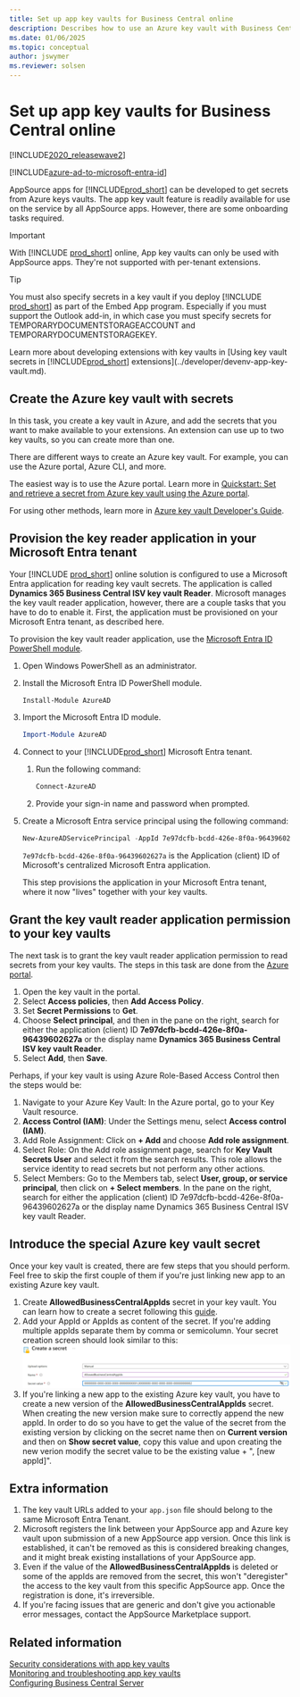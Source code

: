 ```yaml
---
title: Set up app key vaults for Business Central online
description: Describes how to use an Azure key vault with Business Central extensions for online.
ms.date: 01/06/2025
ms.topic: conceptual
author: jswymer
ms.reviewer: solsen
---
```


# Set up app key vaults for Business Central online

[!INCLUDE[2020_releasewave2](../includes/2020_releasewave2.md)]

[!INCLUDE[azure-ad-to-microsoft-entra-id](~/../shared-content/shared/azure-ad-to-microsoft-entra-id.md)]

AppSource apps for [!INCLUDE[prod_short](../developer/includes/prod_short.md)] can be developed to get secrets from Azure keys vaults. The app key vault feature is readily available for use on the service by all AppSource apps. However, there are some onboarding tasks required.

> [!IMPORTANT]
> With [!INCLUDE [prod_short](../developer/includes/prod_short.md)] online, App key vaults can only be used with AppSource apps. They're not supported with per-tenant extensions.

> [!TIP]
> You must also specify secrets in a key vault if you deploy [!INCLUDE [prod_short](../developer/includes/prod_short.md)] as part of the Embed App program. Especially if you must support the Outlook add-in, in which case you must specify secrets for TEMPORARYDOCUMENTSTORAGEACCOUNT and TEMPORARYDOCUMENTSTORAGEKEY. <!--For more information, see [Setting Up the Office Add-Ins for Outlook Integration with [!INCLUDE[prod_short](../developer/includes/prod_short.md)]](Setting-up-Office-Add-Ins-Outlook-Inbox.md).-->

Learn more about developing extensions with key vaults in [Using key vault secrets in [!INCLUDE[prod_short](../developer/includes/prod_short.md)] extensions](../developer/devenv-app-key-vault.md).

## Create the Azure key vault with secrets

In this task, you create a key vault in Azure, and add the secrets that you want to make available to your extensions. An extension can use up to two key vaults, so you can create more than one.

There are different ways to create an Azure key vault. For example, you can use the Azure portal, Azure CLI, and more.

The easiest way is to use the Azure portal. Learn more in [Quickstart: Set and retrieve a secret from Azure key vault using the Azure portal](/azure/key-vault/secrets/quick-create-portal). 

For using other methods, learn more in [Azure key vault Developer's Guide](/azure/key-vault/general/developers-guide#creating-and-managing-key-vaults).

## Provision the key reader application in your Microsoft Entra tenant

Your [!INCLUDE [prod_short](../developer/includes/prod_short.md)] online solution is configured to use a Microsoft Entra application for reading key vault secrets. The application is called **Dynamics 365 Business Central ISV key vault Reader**. Microsoft manages the key vault reader application, however, there are a couple tasks that you have to do to enable it. First, the application must be provisioned on your Microsoft Entra tenant, as described here.

To provision the key vault reader application, use the [Microsoft Entra ID PowerShell module](/powershell/module/azuread).

1. Open Windows PowerShell as an administrator.
1. Install the Microsoft Entra ID PowerShell module.

    ```powershell
    Install-Module AzureAD 
    ```

1. Import the Microsoft Entra ID module.

    ```powershell
    Import-Module AzureAD 
    ```

1. Connect to your [!INCLUDE[prod_short](../developer/includes/prod_short.md)] Microsoft Entra tenant.

    1. Run the following command:

       ```powershell
       Connect-AzureAD 
       ```

    1. Provide your sign-in name and password when prompted.

1. Create a Microsoft Entra service principal using the following command:

    ```powershell
    New-AzureADServicePrincipal -AppId 7e97dcfb-bcdd-426e-8f0a-96439602627a
    ```

    `7e97dcfb-bcdd-426e-8f0a-96439602627a` is the Application (client) ID of Microsoft's centralized Microsoft Entra application.

    This step provisions the application in your Microsoft Entra tenant, where it now "lives" together with your key vaults.

## Grant the key vault reader application permission to your key vaults

The next task is to grant the key vault reader application permission to read secrets from your key vaults. The steps in this task are done from the [Azure portal](https://portal.azure.com).

1. Open the key vault in the portal.
2. Select **Access policies**, then **Add Access Policy**.
3. Set **Secret Permissions** to **Get**.
4. Choose **Select principal**, and then in the pane on the right, search for either the application (client) ID **7e97dcfb-bcdd-426e-8f0a-96439602627a** or the display name **Dynamics 365 Business Central ISV key vault Reader**. 
5. Select **Add**, then **Save**.

Perhaps, if your key vault is using Azure Role-Based Access Control then the steps would be:
1. Navigate to your Azure Key Vault: In the Azure portal, go to your Key Vault resource.
2. **Access Control (IAM)**: Under the Settings menu, select **Access control (IAM)**.
3. Add Role Assignment: Click on **+ Add** and choose **Add role assignment**.
4. Select Role: On the Add role assignment page, search for **Key Vault Secrets User** and select it from the search results. This role allows the service identity to read secrets but not perform any other actions.
5. Select Members: Go to the Members tab, select **User, group, or service principal**, then click on **+ Select members**. In the pane on the right, search for either the application (client) ID 7e97dcfb-bcdd-426e-8f0a-96439602627a or the display name Dynamics 365 Business Central ISV key vault Reader.
## Introduce the special Azure key vault secret

Once your key vault is created, there are few steps that you should perform. Feel free to skip the first couple of them if you're just linking new app to an existing Azure key vault.

1. Create **AllowedBusinessCentralAppIds** secret in your key vault. You can learn how to create a secret following this [guide](/azure/key-vault/secrets/quick-create-portal).
2. Add your AppId or AppIds as content of the secret. If you're adding multiple appIds separate them by comma or semicolumn.
Your secret creation screen should look similar to this:
 ![Create new key vault secret.](../developer/media/setup-app-key-vault-secret-creation.png "Creating AllowedBusinessCentralAppIds secret.")  
3. If you're linking a new app to the existing Azure key vault, you have to create a new version of the **AllowedBusinessCentralAppIds** secret. When creating the new version make sure to correctly append the new appId. In order to do so you have to get the value of the secret from the existing version by clicking on the secret name then on **Current version** and then on **Show secret value**, copy this value and upon creating the new verion modify the secret value to be the existing value + ", [new appId]".

## Extra information

1. The key vault URLs added to your `app.json` file should belong to the same Microsoft Entra Tenant.
2. Microsoft registers the link between your AppSource app and Azure key vault upon submission of a new AppSource app version. Once this link is established, it can't be removed as this is considered breaking changes, and it might break existing installations of your AppSource app.
3. Even if the value of the **AllowedBusinessCentralAppIds** is deleted or some of the appIds are removed from the secret, this won't "deregister" the access to the key vault from this specific AppSource app. Once the registration is done, it's irreversible.
4. If you're facing issues that are generic and don't give you actionable error messages, contact the AppSource Marketplace support.

## Related information  

[Security considerations with app key vaults](../developer/devenv-app-key-vault.md#security)  
[Monitoring and troubleshooting app key vaults](../developer/devenv-app-key-vault.md#troubleshooting)  
[Configuring Business Central Server](configure-server-instance.md)  
